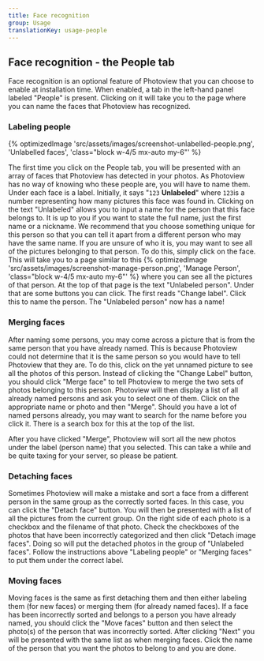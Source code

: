 ```yaml
---
title: Face recognition
group: Usage
translationKey: usage-people
---
```


## Face recognition - the People tab ##
Face recognition is an optional feature of Photoview that you can choose to enable at installation time. When enabled, a tab in the left-hand panel labeled "People" is present. Clicking on it will take you to the page where you can name the faces that Photoview has recognized.
### Labeling people ###
{% optimizedImage 'src/assets/images/screenshot-unlabelled-people.png', 'Unlabelled faces', 'class="block w-4/5 mx-auto my-6"' %}

The first time you click on the People tab, you will be presented with an array of faces that Photoview has detected in your photos. As Photoview has no way of knowing who these people are, you will have to name them. Under each face is a label. Initially, it says "`123` **Unlabeled**" where `123`is a number representing how many pictures this face was found in. Clicking on the text "Unlabeled" allows you to input a name for the person that this face belongs to. It is up to you if you want to state the full name, just the first name or a nickname. We recommend that you choose something unique for this person so that you can tell it apart from a different person who may have the same name. If you are unsure of who it is, you may want to see all of the pictures belonging to that person. To do this, simply click on the face. This will take you to a page similar to this 
{% optimizedImage 'src/assets/images/screenshot-manage-person.png', 'Manage Person', 'class="block w-4/5 mx-auto my-6"' %}
where you can see all the pictures of that person. At the top of that page is the text "Unlabeled person". Under that are some buttons you can click. The first reads "Change label". Click this to name the person. The "Unlabeled person" now has a name!

### Merging faces ###
After naming some persons, you may come across a picture that is from the same person that you have already named. This is because Photoview could not determine that it is the same person so you would have to tell Photoview that they are. To do this, click on the yet unnamed picture to see all the photos of this person. 
Instead of clicking the "Change Label" button, you should click "Merge face" to tell Photoview to merge the two sets of photos belonging to this person. Photoview will then display a list of all already named persons and ask you to select one of them. Click on the appropriate name or photo and then "Merge". Should you have a lot of named persons already, you may want to search for the name before you click it. There is a search box for this at the top of the list.

After you have clicked "Merge", Photoview will sort all the new photos under the label (person name) that you selected. This can take a while and be quite taxing for your server, so please be patient.

### Detaching faces ###
Sometimes Photoview will make a mistake and sort a face from a different person in the same group as the correctly sorted faces. In this case, you can click the "Detach face" button. You will then be presented with a list of all the pictures from the current group. On the right side of each photo is a checkbox and the filename of that photo. Check the checkboxes of the photos that have been incorrectly categorized and then click "Detach image faces". Doing so will put the detached photos in the group of "Unlabeled faces". Follow the instructions above "Labeling people" or "Merging faces" to put them under the correct label. 

### Moving faces ###
Moving faces is the same as first detaching them and then either labeling them (for new faces) or merging them (for already named faces). If a face has been incorrectly sorted and belongs to a person you have already named, you should click the "Move faces" button and then select the photo(s) of the person that was incorrectly sorted. After clicking "Next" you will be presented with the same list as when merging faces. Click the name of the person that you want the photos to belong to and you are done.

